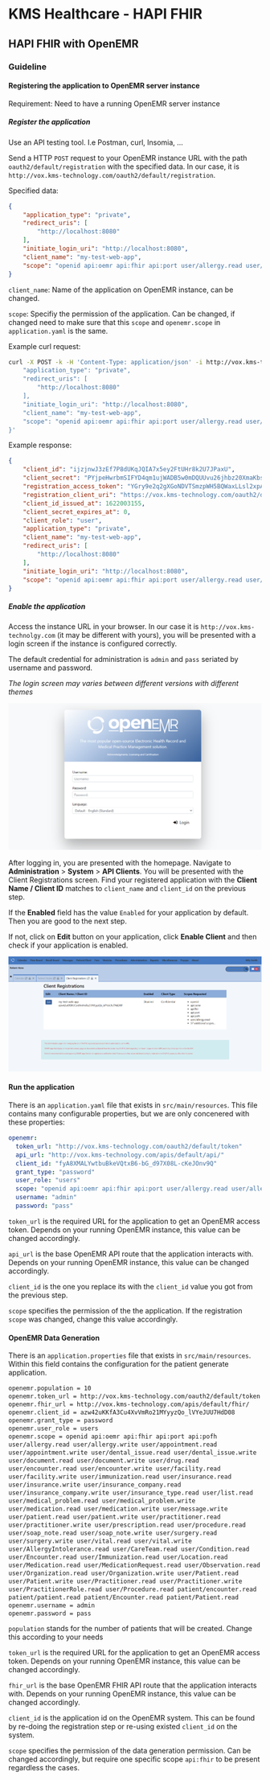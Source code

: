 # KMS Healthcare - HAPI FHIR 

## HAPI FHIR with OpenEMR

### Guideline

#### Registering the application to OpenEMR server instance

Requirement: Need to have a running OpenEMR server instance

##### Register the application

Use an API testing tool. I.e Postman, curl, Insomia, ...

Send a HTTP `POST` request to your OpenEMR instance URL with the path `oauth2/default/registration` with the specified data. In our case, it is `http://vox.kms-technology.com/oauth2/default/registration`.

Specified data:
```json
{
    "application_type": "private",
    "redirect_uris": [
        "http://localhost:8080"
    ],
    "initiate_login_uri": "http://localhost:8080",
    "client_name": "my-test-web-app",
    "scope": "openid api:oemr api:fhir api:port user/allergy.read user/allergy.write user/appointment.read user/appointment.write user/dental_issue.read user/dental_issue.write user/document.read user/document.write user/drug.read user/encounter.read user/encounter.write user/facility.read user/facility.write user/immunization.read user/insurance.read user/insurance.write user/insurance_company.read user/insurance_company.write user/insurance_type.read user/list.read user/medical_problem.read user/medical_problem.write user/medication.read user/medication.write user/message.write user/patient.read user/patient.write user/practitioner.read user/practitioner.write user/prescription.read user/procedure.read user/soap_note.read user/soap_note.write user/surgery.read user/surgery.write user/vital.read user/vital.write user/AllergyIntolerance.read user/CareTeam.read user/Condition.read user/Encounter.read user/Immunization.read user/Location.read user/Medication.read user/MedicationRequest.read user/Observation.read user/Organization.read user/Organization.write user/Patient.read user/Patient.write user/Practitioner.read user/Practitioner.write user/PractitionerRole.read user/Procedure.read patient/encounter.read patient/patient.read patient/Encounter.read patient/Patient.read"
}
```

`client_name`: Name of the application on OpenEMR instance, can be changed.

`scope`: Specifiy the permission of the application. Can be changed, if changed need to make sure that this `scope` and `openemr.scope` in `application.yaml` is the same.


Example curl request:

```sh
curl -X POST -k -H 'Content-Type: application/json' -i http://vox.kms-technology.com/oauth2/default/registration --data '{
    "application_type": "private",
    "redirect_uris": [
        "http://localhost:8080"
    ],
    "initiate_login_uri": "http://localhost:8080",
    "client_name": "my-test-web-app",
    "scope": "openid api:oemr api:fhir api:port user/allergy.read user/allergy.write user/appointment.read user/appointment.write user/dental_issue.read user/dental_issue.write user/document.read user/document.write user/drug.read user/encounter.read user/encounter.write user/facility.read user/facility.write user/immunization.read user/insurance.read user/insurance.write user/insurance_company.read user/insurance_company.write user/insurance_type.read user/list.read user/medical_problem.read user/medical_problem.write user/medication.read user/medication.write user/message.write user/patient.read user/patient.write user/practitioner.read user/practitioner.write user/prescription.read user/procedure.read user/soap_note.read user/soap_note.write user/surgery.read user/surgery.write user/vital.read user/vital.write user/AllergyIntolerance.read user/CareTeam.read user/Condition.read user/Encounter.read user/Immunization.read user/Location.read user/Medication.read user/MedicationRequest.read user/Observation.read user/Organization.read user/Organization.write user/Patient.read user/Patient.write user/Practitioner.read user/Practitioner.write user/PractitionerRole.read user/Procedure.read patient/encounter.read patient/patient.read patient/Encounter.read patient/Patient.read"
}'
```

Example response:

```json
{
    "client_id": "ijzjnwJ3zEf7P8dUKqJQIA7x5ey2FtUHr8k2U7JPaxU",
    "client_secret": "PYjpeHwrbmSIFYD4qm1ujWADB5w0mDQUUvu26jhbz20XmaKbsVcbxZc68438FH8IdvDOXrssBfXO75lUrRQhYg",
    "registration_access_token": "YGry9e2q2gXGoNDVTSmzpWH5BQWaxLLsl2xpAi0laZE",
    "registration_client_uri": "https://vox.kms-technology.com/oauth2/default/client/YIvB_6CQ7AMM4aUZUJWmrA",
    "client_id_issued_at": 1622003155,
    "client_secret_expires_at": 0,
    "client_role": "user",
    "application_type": "private",
    "client_name": "my-test-web-app",
    "redirect_uris": [
        "http://localhost:8080"
    ],
    "initiate_login_uri": "http://localhost:8080",
    "scope": "openid api:oemr api:fhir api:port user/allergy.read user/allergy.write user/appointment.read user/appointment.write user/dental_issue.read user/dental_issue.write user/document.read user/document.write user/drug.read user/encounter.read user/encounter.write user/facility.read user/facility.write user/immunization.read user/insurance.read user/insurance.write user/insurance_company.read user/insurance_company.write user/insurance_type.read user/list.read user/medical_problem.read user/medical_problem.write user/medication.read user/medication.write user/message.write user/patient.read user/patient.write user/practitioner.read user/practitioner.write user/prescription.read user/procedure.read user/soap_note.read user/soap_note.write user/surgery.read user/surgery.write user/vital.read user/vital.write user/AllergyIntolerance.read user/CareTeam.read user/Condition.read user/Encounter.read user/Immunization.read user/Location.read user/Medication.read user/MedicationRequest.read user/Observation.read user/Organization.read user/Organization.write user/Patient.read user/Patient.write user/Practitioner.read user/Practitioner.write user/PractitionerRole.read user/Procedure.read patient/encounter.read patient/patient.read patient/Encounter.read patient/Patient.read"
}
```



##### Enable the application

Access the instance URL in your browser. In our case it is `http://vox.kms-technolgy.com` (it may be different with yours), you will be presented with a login screen if the instance is configured correctly.

The default credential for administration is `admin` and `pass` seriated by username and password.

*The login screen may varies between different versions with different themes*

![OpenEMR Login Screen](./pictures/login.png)

After logging in, you are presented with the homepage. Navigate to **Administration** > **System** > **API Clients**. 
You will be presented with the Client Registrations screen. Find your registered application with the **Client Name / Client ID** matches to `client_name` and `client_id` on the previous step.

If the **Enabled** field has the value `Enabled` for your application by default. Then you are good to the next step.

If not, click on **Edit** button on your application, click **Enable Client** and then check if your application is enabled.

![OpenEMR API Client Screen](./pictures/api_clients.png)


#### Run the application

There is an `application.yaml` file that exists in `src/main/resources`. This file contains many configurable properties, but we are only concenered with these properties:
```yaml
openemr:
  token_url: "http://vox.kms-technology.com/oauth2/default/token"
  api_url: "http://vox.kms-technology.com/apis/default/api/"
  client_id: "fyA8XMALYwtbuBkeVQtxB6-bG_d97X08L-cKeJOnv9Q"
  grant_type: "password"
  user_role: "users"
  scope: "openid api:oemr api:fhir api:port user/allergy.read user/allergy.write user/appointment.read user/appointment.write user/dental_issue.read user/dental_issue.write user/document.read user/document.write user/drug.read user/encounter.read user/encounter.write user/facility.read user/facility.write user/immunization.read user/insurance.read user/insurance.write user/insurance_company.read user/insurance_company.write user/insurance_type.read user/list.read user/medical_problem.read user/medical_problem.write user/medication.read user/medication.write user/message.write user/patient.read user/patient.write user/practitioner.read user/practitioner.write user/prescription.read user/procedure.read user/soap_note.read user/soap_note.write user/surgery.read user/surgery.write user/vital.read user/vital.write user/AllergyIntolerance.read user/CareTeam.read user/Condition.read user/Encounter.read user/Immunization.read user/Location.read user/Medication.read user/MedicationRequest.read user/Observation.read user/Organization.read user/Organization.write user/Patient.read user/Patient.write user/Practitioner.read user/Practitioner.write user/PractitionerRole.read user/Procedure.read patient/encounter.read patient/patient.read patient/Encounter.read patient/Patient.read"
  username: "admin"
  password: "pass"
```

`token_url` is the required URL for the application to get an OpenEMR access token. Depends on your running OpenEMR instance, this value can be changed accordingly.

`api_url` is the base OpenEMR API route that the application interacts with. Depends on your running OpenEMR instance, this value can be changed accordingly.

`client_id` is the one you replace its with the `client_id` value you got from the previous step.

`scope` specifies the permission of the the application. If the registration `scope` was changed, change this value accordingly.

#### OpenEMR Data Generation

There is an `application.properties` file that exists in `src/main/resources`. Within this field contains the configuration for the patient generate application.

```properties
openemr.population = 10
openemr.token_url = http://vox.kms-technology.com/oauth2/default/token
openemr.fhir_url = http://vox.kms-technology.com/apis/default/fhir/
openemr.client_id = azw42uKKfA3Cu4XvVmRo21MYyyzQo_lVYeJUU7HdD08
openemr.grant_type = password
openemr.user_role = users
openemr.scope = openid api:oemr api:fhir api:port api:pofh user/allergy.read user/allergy.write user/appointment.read user/appointment.write user/dental_issue.read user/dental_issue.write user/document.read user/document.write user/drug.read user/encounter.read user/encounter.write user/facility.read user/facility.write user/immunization.read user/insurance.read user/insurance.write user/insurance_company.read user/insurance_company.write user/insurance_type.read user/list.read user/medical_problem.read user/medical_problem.write user/medication.read user/medication.write user/message.write user/patient.read user/patient.write user/practitioner.read user/practitioner.write user/prescription.read user/procedure.read user/soap_note.read user/soap_note.write user/surgery.read user/surgery.write user/vital.read user/vital.write user/AllergyIntolerance.read user/CareTeam.read user/Condition.read user/Encounter.read user/Immunization.read user/Location.read user/Medication.read user/MedicationRequest.read user/Observation.read user/Organization.read user/Organization.write user/Patient.read user/Patient.write user/Practitioner.read user/Practitioner.write user/PractitionerRole.read user/Procedure.read patient/encounter.read patient/patient.read patient/Encounter.read patient/Patient.read
openemr.username = admin
openemr.password = pass
```

`population` stands for the number of patients that will be created. Change this according to your needs

`token_url` is the required URL for the application to get an OpenEMR access token. Depends on your running OpenEMR instance, this value can be changed accordingly.

`fhir_url` is the base OpenEMR FHIR API route that the application interacts with. Depends on your running OpenEMR instance, this value can be changed accordingly.

`client_id` is the application id on the OpenEMR system. This can be found by re-doing the registration step or re-using existed `client_id` on the system.

`scope` specifies the permission of the data generation permission. Can be changed accordingly, but require one specific scope `api:fhir` to be present regardless the cases.